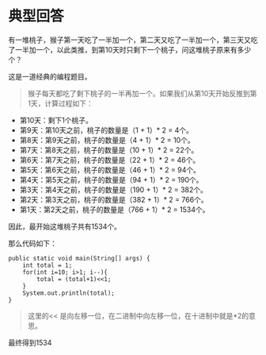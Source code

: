 # 典型回答


有一堆桃子，猴子第一天吃了一半加一个，第二天又吃了一半加一个，第三天又吃了一半加一个，以此类推，到第10天时只剩下一个桃子，问这堆桃子原来有多少个？



这是一道经典的编程题目。



>猴子每天都吃了剩下桃子的一半再加一个。如果我们从第10天开始反推到第1天，计算过程如下：

+ 第10天：剩下1个桃子。
+ 第9天：第10天之前，桃子的数量是（1 + 1）* 2 = 4个。
+ 第8天：第9天之前，桃子的数量是（4 + 1）* 2 = 10个。
+ 第7天：第8天之前，桃子的数量是（10 + 1）* 2 = 22个。
+ 第6天：第7天之前，桃子的数量是（22 + 1）* 2 = 46个。
+ 第5天：第6天之前，桃子的数量是（46 + 1）* 2 = 94个。
+ 第4天：第5天之前，桃子的数量是（94 + 1）* 2 = 190个。
+ 第3天：第4天之前，桃子的数量是（190 + 1）* 2 = 382个。
+ 第2天：第3天之前，桃子的数量是（382 + 1）* 2 = 766个。
+ 第1天：第2天之前，桃子的数量是（766 + 1）* 2 = 1534个。

因此，最开始这堆桃子共有1534个。



那么代码如下：

```plain
public static void main(String[] args) {
    int total = 1;
    for(int i=10; i>1; i--){
        total = (total+1)<<1;
    }
    System.out.println(total);
}
```

<font style="color:rgb(55, 65, 81);background-color:rgb(247, 247, 248);"></font>

> 这里的<< 是向左移一位，在二进制中向左移一位，在十进制中就是*2的意思。
>



最终得到1534

